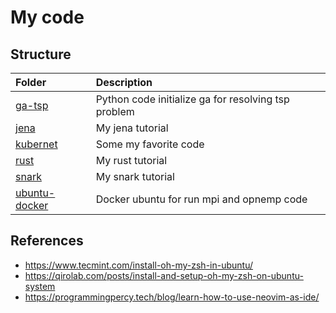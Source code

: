 <h1>My code</h1>

## Structure

| Folder                            | Description                                         |
| :-------------------------------- | :-------------------------------------------------- |
| [ga-tsp](./ga-tsp/)               | Python code initialize ga for resolving tsp problem |
| [jena](./jena/)                   | My jena tutorial                                    |
| [kubernet](./kubernet/)           | Some my favorite code                               |
| [rust](./rust/)                   | My rust tutorial                                    |
| [snark](./snark/)                 | My snark tutorial                                   |
| [ubuntu-docker](./ubuntu-dcoker/) | Docker ubuntu for run mpi and opnemp code           |

## References

-   https://www.tecmint.com/install-oh-my-zsh-in-ubuntu/
-   https://qirolab.com/posts/install-and-setup-oh-my-zsh-on-ubuntu-system
-   https://programmingpercy.tech/blog/learn-how-to-use-neovim-as-ide/

